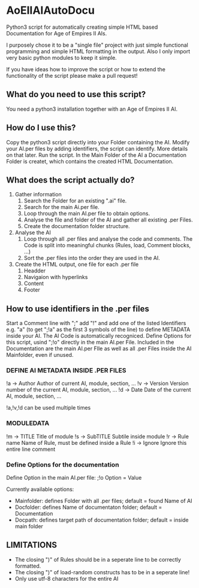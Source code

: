 # AoEIIAIAutoDocu

Python3 script for automatically creating simple HTML based Documentation for Age of Empires II AIs.

I purposely chose it to be a "single file" project with just simple functional programming and simple HTML formatting in the output.
Also I only import very basic python modules to keep it simple.

If you have ideas how to improve the script or how to extend the functionality of the script please make a pull request!

## What do you need to use this script?
You need a python3 installation together with an Age of Empires II AI.

## How do I use this?
Copy the python3 script directly into your Folder containing the AI.
Modify your AI.per files by adding identifiers, the script can identify. More details on that later.
Run the script.
In the Main Folder of the AI a Documentation Folder is createt, which contains the created HTML Documentation.

## What does the script actually do?
1. Gather information
   1. Search the Folder for an existing ".ai" file.
   2. Search for the main Ai.per file.
   3. Loop through the main AI.per file to obtain options.
   4. Analyse the file and folder of the AI and gather all existing .per Files.
   5. Create the documentation folder structure.
2. Analyse the AI
   1. Loop through all .per files and analyse the code and comments.
      The Code is split into meaningful chunks (Rules, load, Comment blocks, ...)
   2. Sort the .per files into the order they are used in the AI.
3. Create the HTML output, one file for each .per file
   1. Headder
   2. Navigaion with hyperlinks
   3. Content
   4. Footer

## How to use identifiers in the .per files

Start a Comment line with ";" add "!" and add one of the listed Identifiers e.g. "a"
(to get ";!a" as the first 3 symbols of the line) to define METADATA inside your AI.
The AI Code is automatically recogniced.
Define Options for this script, usind ";!o" directly in the main AI.per File.
Included in the Documentation are the main AI.per FIle as well as all .per
Files inside the AI Mainfolder, even if unused.


### DEFINE AI METADATA INSIDE .PER FILES

!a -> Author        Author of current AI, module, section, ...
!v -> Version       Version number of the current AI, module, section, ...
!d -> Date          Date of the current AI, module, section, ...

!a,!v,!d can be used multiple times

### MODULEDATA

!m -> TITLE           Title of module
!s -> SubTITLE        Subtile inside module
!r -> Rule name       Name of Rule, must be defined inside a Rule
!i -> Ignore          Ignore this entire line comment

### Define Options for the documentation
Define Option in the main AI.per file:
;!o Option = Value  

Currently available options:
- Mainfolder: defines Folder with all .per files; default = found Name of AI
- Docfolder: defines Name of documentaton folder; default = Documentation
- Docpath: defines target path of documentation folder; default = inside main folder


## LIMITATIONS
 
- The closing ")" of Rules should be in a seperate line to be correctly formatted.
- The closing ")" of load-random constructs has to be in a seperate line!
- Only use utf-8 characters for the entire AI
